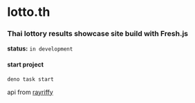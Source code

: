 # lotto.th

### Thai lottory results showcase site build with Fresh.js 
<b>status:</b> `in development`

#### start project
````
deno task start
````

api from [rayriffy](https://github.com/rayriffy/thai-lotto-api)
